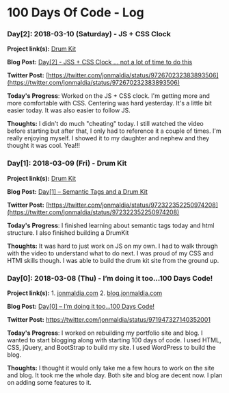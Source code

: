 # 100 Days Of Code - Log

### Day[2]: 2018-03-10 (Saturday) - JS + CSS Clock

**Project link(s):** [Drum Kit](http://jonmaldia.com/jscssclock/ )

**Blog Post:** [Day[2] - JSS + CSS Clock ... not a lot of time to do this](https://blog.jonmaldia.com/2018/03/11/day2-jss-css-clock-not-a-lot-of-time-to-this/)

**Twitter Post:** [https://twitter.com/jonmaldia/status/972670232383893506](https://twitter.com/jonmaldia/status/972670232383893506)

**Today's Progress**: Worked on the JS + CSS clock. I'm getting more and more comfortable with CSS. Centering was hard yesterday. It's a little bit easier today. It was also easier to follow JS. 

**Thoughts:** I didn't do much "cheating" today. I still watched the video before starting but after that, I only had to reference it a couple of times. I'm really enjoying myself. I showed it to my daughter and nephew and they thought it was cool. Yea!!!



### Day[1]: 2018-03-09 (Fri) - Drum Kit

**Project link(s):** [Drum Kit](http://jonmaldia.com/drumkit/ )

**Blog Post:** [Day[1] – Semantic Tags and a Drum Kit
](https://blog.jonmaldia.com/2018/03/09/day-1-drumkit/)

**Twitter Post:** [https://twitter.com/jonmaldia/status/972322352250974208](https://twitter.com/jonmaldia/status/972322352250974208)

**Today's Progress**: I finished learning about semantic tags today and html structure. I also finished building a DrumKit

**Thoughts:** It was hard to just work on JS on my own. I had to walk through with the video to understand what to do next. I was proud of my CSS and HTMl skills though. I was able to build the drum kit site from the ground up. 



### Day[0]: 2018-03-08 (Thu) - I’m doing it too…100 Days Code!

**Project link(s):** 1. [jonmaldia.com](https://www.jonmaldia.com) 2. [blog.jonmaldia.com](https://blog.jonmaldia.com)

**Blog Post:** [Day[0] – I’m doing it too…100 Days Code!
](https://blog.jonmaldia.com/2018/03/08/100daysofcode/)

**Twitter Post:** [https://twitter.com/jonmaldia/status/971947327140352001
](https://twitter.com/jonmaldia/status/971947327140352001)

**Today's Progress**: I worked on rebuilding my portfolio site and blog. I wanted to start blogging along with starting 100 days of code. I used HTML, CSS, jQuery, and BootStrap to build my site. I used WordPress to build the blog. 

**Thoughts:** I thought it would only take me a few hours to work on the site and blog. It took me the whole day. Both site and blog are decent now. I plan on adding some features to it. 
